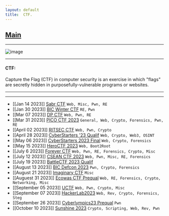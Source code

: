 ```yaml
---
layout: default
title:  CTF.
---
```


<h2 class="menu-header" id="index"><a href="../../index.html">Main</a></h2>
<hr>

![image](https://user-images.githubusercontent.com/127159644/223298906-28e3941f-ea26-48bc-b5f6-25c81c012cdc.png)


* * *
<h4 class="menu-header" id="ctf">CTF:</h4>
Capture the Flag (CTF) in computer security is an exercise in which "flags" are secretly hidden in purposefully-vulnerable programs or websites.
<hr>
<hr>

- [[Jan 14 2023]] [Sabr CTF](https://markuched13.github.io/posts/ctf/sabr/sabr.html) `Web, Misc, Pwn, RE`
- [[Jan 30 2023]] [BIC Winter CTF](https://h4ckyou.github.io/posts/ctf/bic23/bicctf.html) `RE,` `Pwn`
- [[Mar 07 2023]] [DP CTF](https://h4ckyou.github.io/posts/ctf/dp23/dpctf.html) `Web, Pwn, RE`
- [[Mar 31 2023]] [PICO CTF 2023](https://h4ckyou.github.io/posts/ctf/picoctf/writeup.html) `General, Web, Crypto, Forensics, Pwn, RE`
- [[April 02 2023]] [RITSEC CTF](https://h4ckyou.github.io/posts/ctf/ritsec23/writeup.html) `Web, Pwn, Crypto`
- [[April 28 2023]] [CyberStarters '23 Qualif](https://h4ckyou.github.io/posts/ctf/cyberstarters23/qualif/index.html) `Web, Crypto, Web3, OSINT`
- [[May 06 2023]] [CyberStarters 2023 Final](https://h4ckyou.github.io/posts/ctf/cyberstarters23/final/index.html) `Web, Crypto, Forensics`
- [[May 15 2023]] [HeroCTF 2023](https://h4ckyou.github.io/posts/ctf/heroctf23/index.html) `Web, Boot2Root`
- [[July 6 2023]] [Forever CTF](https://h4ckyou.github.io/posts/ctf/foreverctf/index.html) `Web, Pwn, RE, Forensics, Crypto, Misc`
- [[July 12 2023]] [CSEAN CTF 2023](https://h4ckyou.github.io/posts/ctf/csean/index.html) `Web, Pwn, Misc, RE, Forensics`
- [[July 19 2023]] [BattleCTF 2023 Qualif](https://h4ckyou.github.io/posts/ctf/battlectf23/prequal/writeup.html)
- [[August 13 2023]] [BIC Defcon 2023](https://h4ckyou.github.io/posts/ctf/bicdefcon23/index.html) `Pwn, Crypto, Forensics`
- [[August 21 2023]] [Imaginary CTF](https://h4ckyou.github.io/posts/ctf/imaginaryctf/challenges/index.html) `Misc`
- [[Auguest 31 2023]] [Ecowas CTF Prequal](https://h4ckyou.github.io/posts/ctf/ecowas23/prequal/writeup.html) `Web, RE, Forensics, Crypto, Networking, Misc`
- [[September 05 2023]] [UCTF](https://h4ckyou.github.io/posts/ctf/uctf/writeup.html) `Web, Pwn, Crypto, Misc`
- [[September 07 2023]] [HackerLab2023](https://github.com/h4ckyou/h4ckyou.github.io/blob/main/posts/ctf/hackerlab2023/README.md) `Web, Rev, Crypto, Forensics, Steg`
- [[September 26 2023]] [Cyberlympics23 Prequal](https://h4ckyou.github.io/posts/ctf/cyberlympics22/prequal/writeup.html) `Pwn`
- [[October 10 2023]] [Sunshine 2023](https://h4ckyou.github.io/posts/ctf/sunshinectf23/writeup.html) `Crypto, Scripting, Web, Rev, Pwn`
